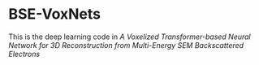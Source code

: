 # BSE-VoxNets
This is the deep learning code in *A Voxelized Transformer-based Neural Network for 3D Reconstruction from Multi-Energy SEM Backscattered Electrons*
